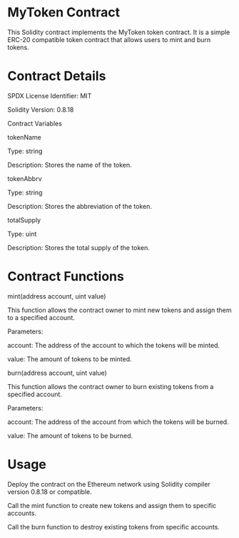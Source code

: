# MyToken Contract

This Solidity contract implements the MyToken token contract. It is a simple ERC-20 compatible token contract that allows users to mint and burn tokens.



# Contract Details

SPDX License Identifier: MIT

Solidity Version: 0.8.18

Contract Variables

tokenName

Type: string

Description: Stores the name of the token.

tokenAbbrv

Type: string

Description: Stores the abbreviation of the token.

totalSupply

Type: uint

Description: Stores the total supply of the token.



# Contract Functions

mint(address account, uint value)

This function allows the contract owner to mint new tokens and assign them to a specified account.

Parameters:

account: The address of the account to which the tokens will be minted.

value: The amount of tokens to be minted.

burn(address account, uint value)

This function allows the contract owner to burn existing tokens from a specified account.

Parameters:

account: The address of the account from which the tokens will be burned.

value: The amount of tokens to be burned.




# Usage

Deploy the contract on the Ethereum network using Solidity compiler version 0.8.18 or compatible.

Call the mint function to create new tokens and assign them to specific accounts.

Call the burn function to destroy existing tokens from specific accounts.
